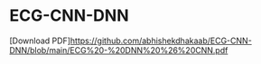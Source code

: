 # ECG-CNN-DNN
[Download PDF]https://github.com/abhishekdhakaab/ECG-CNN-DNN/blob/main/ECG%20-%20DNN%20%26%20CNN.pdf
